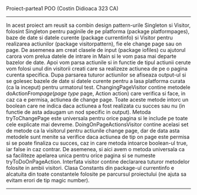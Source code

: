 Proiect-partea1 POO (Costin Didioaca 323 CA)

*******************************************************************************

In acest proiect am reusit sa combin design pattern-urile Singleton si Visitor,
folosint Singleton pentru paginile de pe platforma (package platformpages), baze
de date si datele curente (package currentinfo) si Visitor pentru realizarea
actiunilor (package visitorpattern), fie ele change page sau on page. De asemenea
am creat clasele de input (package iofiles) cu ajutorul carora vom prelua datele
de intrare in Main si le vom pasa mai departe bazelor de date. Apoi vom parsa
actiunile si in functie de tipul actiunii cerute vom folosi unul din visitorii
creati care sa realizeze actiunea de pe o pagina curenta specifica. Dupa parsarea
tuturor actiunilor se afiseaza output-ul si se golesec bazele de date si datele
curente pentru a lasa platforma curata (ca la inceput) pentru urmatorul test.
ChangingPageVisitor contine metodele doActionFrom*page*(*page type* page, Action
action) care verifica si face, in caz ca e permisa, actiunea de change page.
Toate aceste metode intorc un boolean care ne indica daca actiunea a fost
realizata cu succes sau nu (in functie de asta adaugam un nod specific in output).
Metoda tryToChangePage este universala pentru orice pagina si le include pe toate
cele explicate mai devreme.
DoingOnPageActionsVisitor contine acelasi set de metode ca la visitorul pentru
actiunile change page, dar de data asta metodele sunt menite sa verifice daca
actiunea de tip on page este permisa si se poate finaliza cu succes, caz in care
metoda intoarce boolean-ul true, iar false in caz contrar. De asemenea, si aici
avem o metoda universala ca sa faciliteze apelarea unica pentru orice pagina si
se numeste tryToDoOnPageAction.
Interfata visitor contine declararea tuturor metodelor folosite in ambii visitori.
Clasa Constants din package-ul currentinfo e alcatuita din toate constantele
folosite pe parcursul proiectului (ne ajuta sa evitam erori de tip magic number).

*******************************************************************************



